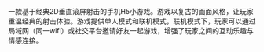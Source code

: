 一款基于经典2D垂直滚屏射击的手机H5小游戏。游戏以复古的画面风格，让玩家重温经典的射击体验。游戏提供单人模式和联机模式，联机模式下，玩家可以通过局域网（同一wifi）或社交平台邀请好友一起游戏，增强了玩家之间的互动乐趣与情感连接。

